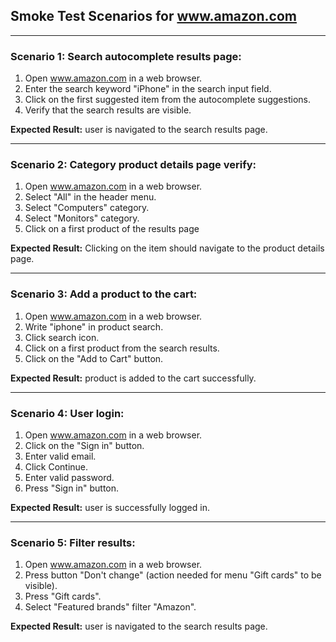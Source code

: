 ## Smoke Test Scenarios for www.amazon.com

---

### Scenario 1: Search autocomplete results page:

1. Open www.amazon.com in a web browser.
2. Enter the search keyword "iPhone" in the search input field.
3. Click on the first suggested item from the autocomplete suggestions.
4. Verify that the search results are visible.

**Expected Result:** user is navigated to the search results page.

---

### Scenario 2: Category product details page verify:
1. Open www.amazon.com in a web browser.
2. Select "All" in the header menu.
3. Select "Computers" category.
4. Select "Monitors" category.
5. Click on a first product of the results page

**Expected Result:** Clicking on the item should navigate to the product details page.

---
### Scenario 3: Add a product to the cart:
1. Open www.amazon.com in a web browser.
2. Write "iphone" in product search.
3. Click search icon.
3. Click on a first product from the search results.
4. Click on the "Add to Cart" button.

**Expected Result:** product is added to the cart successfully.

---
### Scenario 4: User login:
1. Open www.amazon.com in a web browser.
2. Click on the "Sign in" button.
3. Enter valid email.
4. Click Continue.
5. Enter valid password.
6. Press "Sign in" button.

**Expected Result:** user is successfully logged in.

---
### Scenario 5: Filter results:

1. Open www.amazon.com in a web browser.
2. Press button "Don't change" (action needed for menu "Gift cards" to be visible).
3. Press "Gift cards".
4. Select "Featured brands" filter "Amazon".

**Expected Result:** user is navigated to the search results page.